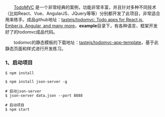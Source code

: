 &emsp;&emsp;[TodoMVC](https://todomvc.com/) 是一个非常经典的案例，功能非常丰富，并且针对多种不同技术（比如React、Vue、AngularJS、JQuery等等）分别都开发了此项目，非常适合用来练手。成品github地址：[tastejs/todomvc: Todo apps for React.js, Ember.js, Angular, and many more](https://github.com/tastejs/todomvc)，**example**目录下，有各种语言、框架开发好了的todomvc成品代码。

&emsp;&emsp;todomvc的静态模板的下载地址：[tastejs/todomvc-app-template](https://github.com/tastejs/todomvc-app-template)，基于此静态页面和样式进行开发练习。

### 1、启动项目

```shell
$ npm install

$ npm install json-server -g

# 启动json-server
$ json-server data.json --port 8888

# 启动项目
$ npm start
```
